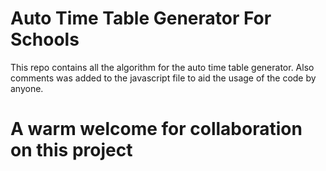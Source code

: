 # Auto Time Table Generator For Schools
This repo contains all the algorithm for the auto time table generator.
Also comments was added to the javascript file to aid the usage of the code by anyone.

# A warm welcome for collaboration on this project